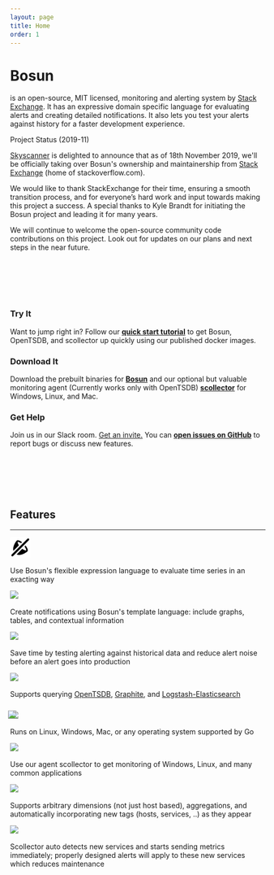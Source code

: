 ```yaml
---
layout: page
title: Home
order: 1
---
```


<script>
	 // Entypo pictograms by Daniel Bruce — www.entypo.com
</script>

<div class="row jumbotron">
	<div class="col-md-12">
		<div>
			<h1 class="hometitle">Bosun</h1>
			<p class="lead">is an open-source, MIT licensed, monitoring and alerting system by <a href="http://stackexchange.com">Stack Exchange</a>. It has an expressive domain specific language for evaluating alerts and creating detailed notifications. It also lets you test your alerts against history for a faster development experience.</p>
		</div>
	</div>
</div>

<div class="row">
	<div class="col-md-12">
		<div class="admonition tip">
				<p class="admonition-title">Project Status (2019-11)</p>
				<p><a href="https://skyscanner.net">Skyscanner</a> is delighted to announce that as of 18th November 2019, we'll be officially taking over Bosun's ownership and maintainership from <a href="http://stackexchange.com">Stack Exchange</a> (home of stackoverflow.com).</p>
                <p>We would like to thank StackExchange for their time, ensuring a smooth transition process, and for everyone’s hard work and input towards making this project a success. A special thanks to Kyle Brandt for initiating the Bosun project and leading it for many years.
                 </p>
                 <p> We will continue to welcome the open-source community code contributions on this project. Look out for updates on our plans and next steps in the near future.</p>
		</div>
	</div>
</div>
<div class="row" style="padding-top: 75px;">
	<div class="col-md-4">
		<h3>Try It</h3>
		<p>Want to jump right in? Follow our <strong><a href="/quickstart">quick start tutorial</a></strong> to get Bosun, OpenTSDB, and scollector up quickly using our published docker images.</p>
	</div>
	<div class="col-md-4">
		<h3>Download It</h3>
		<p>Download the prebuilt binaries for <strong><a href="/downloads">Bosun</a></strong> and our optional but valuable monitoring agent (Currently works only with OpenTSDB) <strong><a href="/scollector">scollector</a></strong> for Windows, Linux, and Mac.</p>
	</div>
	<div class="col-md-4">
		<h3>Get Help</h3>
		<p>Join us in our Slack room. <a href="/slackInvite">Get an invite.</a> You can <strong><a href="https://github.com/bosun-monitor/bosun/issues">open issues on GitHub</a></strong> to report bugs or discuss new features.</p>
	</div>
</div>
<div class="row" style="padding-top: 75px"><h2 class="text-center feature-header">Features</h2></div>
<hr class="feature">
<div class="row">
	<div class="col-md-6 left">
		<div class="col-md-2 left ">
			<img class="fpicon" src="public/sound-mute.svg" style="max-height: 40px; max-width: 40px;">
		</div>
		<div class="col-md-10">
			<p class="smaller">Use Bosun's flexible expression language to evaluate time series in an exacting way</p>
		</div>
	</div>
	<div class="col-md-6 right">
		<div class="col-md-2 left"><img class="fpicon" src="public/inbox.svg" style="max-height: 40px; max-width: 40px;"></div>
		<div class="col-md-10">
		<p class="smaller">Create notifications using Bosun's template language: include graphs, tables, and contextual information</p>
		</div>
	</div>
</div>

<div class="row">
	<div class="col-md-6 left">
		<div class="col-md-2 left"><img class="fpicon" src="public/hour-glass.svg" style="max-height: 40px; max-width: 40px;"></div>
		<div class="col-md-10">
			<p class="smaller">Save time by testing alerting against historical data and reduce alert noise before an alert goes into production</p>
		</div>
	</div>
	<div class="col-md-6 right">
		<div class="col-md-2 left"><img class="fpicon" src="public/database.svg" style="max-height: 40px; max-width: 40px;"></div>
		<div class="col-md-10">
			<p class="smaller">Supports querying <a href="http://opentsdb.net/">OpenTSDB</a>, <a href="http://graphite.readthedocs.org">Graphite</a>, and <a href="http://www.elasticsearch.org/overview/logstash/">Logstash-Elasticsearch</a></p>
		</div>
	</div>
</div>

<div class="row" style="padding-top: 10px;">
	<div class="col-md-6 left">
		<div class="col-md-2 left"><img class="fpicon" src="public/windows-store.svg" style="max-height: 40px; max-width: 40px;"><img class="fpicon" src="public/tux-large-bw.png" style="max-height: 40px; max-width: 40px; margin-left: -20px;"></div>
		<div class="col-md-10">
			<p class="smaller">Runs on Linux, Windows, Mac, or any operating system supported by <a href="https://golang.org/"></a>Go</p>
		</div>
	</div>
	<div class="col-md-6 right">
		<div class="col-md-2 left"><img class="fpicon" src="public/agent.png" style="max-height: 40px; max-width: 40px;"></div>
		<div class="col-md-10">
			<p class="smaller">Use our agent scollector to get monitoring of Windows, Linux, and many common applications</p>
		</div>
	</div>
</div>

<div class="row">
	<div class="col-md-6 left">
		<div class="col-md-2 left"><img class="fpicon" src="public/grid.svg" style="max-height: 40px; max-width: 40px;"></div>
		<div class="col-md-10">
			<p class="smaller">Supports arbitrary dimensions (not just host based), aggregations, and automatically incorporating new tags (hosts, services, ..) as they appear</p>
		</div>
	</div>
	<div class="col-md-6 right">
		<div class="col-md-2 left"><img class="fpicon" src="public/cog.svg" style="max-height: 40px; max-width: 40px;"></div>
		<div class="col-md-10">
			<p class="smaller">Scollector auto detects new services and starts sending metrics immediately; properly designed alerts will apply to these new services which reduces maintenance</p>
		</div>
	</div>
</div>
